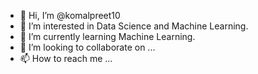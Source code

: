 - 👋 Hi, I’m @komalpreet10
- 👀 I’m interested in  Data Science and Machine Learning.
- 🌱 I’m currently learning Machine Learning.
- 💞️ I’m looking to collaborate on ...
- 📫 How to reach me ...

<!---
komalpreet10/komalpreet10 is a ✨ special ✨ repository because its `README.md` (this file) appears on your GitHub profile.
You can click the Preview link to take a look at your changes.
--->
